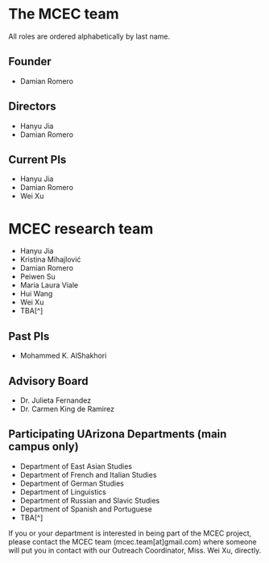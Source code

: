 # The MCEC team

All roles are ordered alphabetically by last name.

## Founder

- Damian Romero

## Directors

- Hanyu Jia
- Damian Romero

## Current PIs

- Hanyu Jia
- Damian Romero
- Wei Xu

# MCEC research team

- Hanyu Jia
- Kristina Mihajlović
- Damian Romero
- Peiwen Su
- Maria Laura Viale
- Hui Wang
- Wei Xu
- TBA[^]

## Past PIs

- Mohammed K. AlShakhori

## Advisory Board

- Dr. Julieta Fernandez
- Dr. Carmen King de Ramirez

## Participating UArizona Departments (main campus only)

- Department of East Asian Studies
- Department of French and Italian Studies
- Department of German Studies
- Department of Linguistics
- Department of Russian and Slavic Studies
- Department of Spanish and Portuguese
- TBA[^]

If you or your department is interested in being part of the MCEC project, please contact the MCEC team (mcec.team[at]gmail.com) where someone will put you in contact with our Outreach Coordinator, Miss. Wei Xu, directly.

